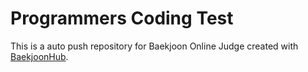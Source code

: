# Programmers Coding Test
This is a auto push repository for Baekjoon Online Judge created with [BaekjoonHub](https://github.com/BaekjoonHub/BaekjoonHub).
